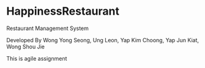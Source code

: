 # HappinessRestaurant

Restaurant Management System

Developed By Wong Yong Seong, Ung Leon, Yap Kim Choong, Yap Jun Kiat, Wong Shou Jie

This is agile assignment